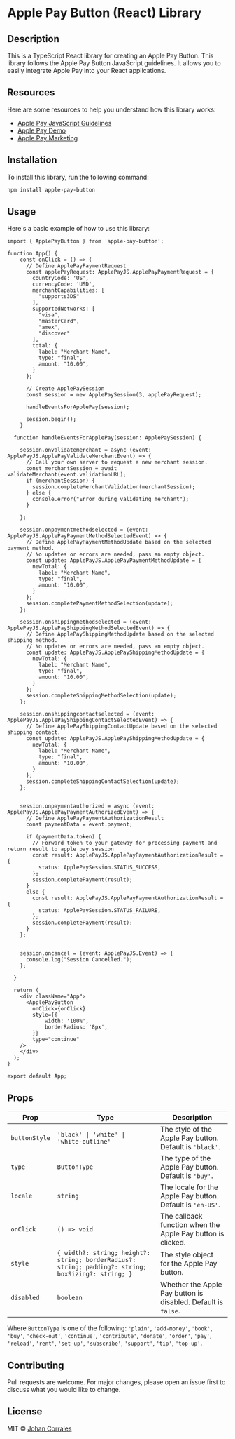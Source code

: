 # Apple Pay Button (React) Library

## Description

This is a TypeScript React library for creating an Apple Pay Button. This library follows the Apple Pay Button JavaScript guidelines. It allows you to easily integrate Apple Pay into your React applications.

## Resources

Here are some resources to help you understand how this library works:

- [Apple Pay JavaScript Guidelines](https://developer.apple.com/documentation/apple_pay_on_the_web/displaying_apple_pay_buttons_using_javascript)
- [Apple Pay Demo](https://applepaydemo.apple.com)
- [Apple Pay Marketing](https://developer.apple.com/apple-pay/marketing/)

## Installation

To install this library, run the following command:

```bash
npm install apple-pay-button
```

## Usage

Here's a basic example of how to use this library:

```tsx
import { ApplePayButton } from 'apple-pay-button';

function App() {
    const onClick = () => {
      // Define ApplePayPaymentRequest
      const applePayRequest: ApplePayJS.ApplePayPaymentRequest = {
        countryCode: 'US',
        currencyCode: 'USD',
        merchantCapabilities: [
          "supports3DS"
        ],
        supportedNetworks: [
          "visa",
          "masterCard",
          "amex",
          "discover"
        ],
        total: {
          label: "Merchant Name",
          type: "final",
          amount: "10.00",
        }
      };

      // Create ApplePaySession
      const session = new ApplePaySession(3, applePayRequest);

      handleEventsForApplePay(session);

      session.begin();
    }
  
  function handleEventsForApplePay(session: ApplePaySession) {

    session.onvalidatemerchant = async (event: ApplePayJS.ApplePayValidateMerchantEvent) => {
      // Call your own server to request a new merchant session.
      const merchantSession = await validateMerchant(event.validationURL);
      if (merchantSession) {
        session.completeMerchantValidation(merchantSession);
      } else {
        console.error("Error during validating merchant");
      }

    };

    session.onpaymentmethodselected = (event: ApplePayJS.ApplePayPaymentMethodSelectedEvent) => {
      // Define ApplePayPaymentMethodUpdate based on the selected payment method.
      // No updates or errors are needed, pass an empty object.
      const update: ApplePayJS.ApplePayPaymentMethodUpdate = {
        newTotal: {
          label: "Merchant Name",
          type: "final",
          amount: "10.00",
        }
      };
      session.completePaymentMethodSelection(update);
    };

    session.onshippingmethodselected = (event: ApplePayJS.ApplePayShippingMethodSelectedEvent) => {
      // Define ApplePayShippingMethodUpdate based on the selected shipping method.
      // No updates or errors are needed, pass an empty object. 
      const update: ApplePayJS.ApplePayShippingMethodUpdate = {
        newTotal: {
          label: "Merchant Name",
          type: "final",
          amount: "10.00",
        }
      };
      session.completeShippingMethodSelection(update);
    };

    session.onshippingcontactselected = (event: ApplePayJS.ApplePayShippingContactSelectedEvent) => {
      // Define ApplePayShippingContactUpdate based on the selected shipping contact.
      const update: ApplePayJS.ApplePayShippingMethodUpdate = {
        newTotal: {
          label: "Merchant Name",
          type: "final",
          amount: "10.00",
        }
      };
      session.completeShippingContactSelection(update);
    };


    session.onpaymentauthorized = async (event: ApplePayJS.ApplePayPaymentAuthorizedEvent) => {
      // Define ApplePayPaymentAuthorizationResult
      const paymentData = event.payment;

      if (paymentData.token) {
        // Forward token to your gateway for processing payment and return result to apple pay session
        const result: ApplePayJS.ApplePayPaymentAuthorizationResult = {
          status: ApplePaySession.STATUS_SUCCESS,
        };
        session.completePayment(result);
      }
      else {
        const result: ApplePayJS.ApplePayPaymentAuthorizationResult = {
          status: ApplePaySession.STATUS_FAILURE,
        };
        session.completePayment(result);
      }
    };


    session.oncancel = (event: ApplePayJS.Event) => {
      console.log("Session Cancelled.");
    };

  }

  return (
    <div className="App">
      <ApplePayButton
        onClick={onClick}
        style={{
            width: '100%',
            borderRadius: '8px',
        }}
        type="continue"
    />
    </div>
  );
}

export default App;
```

## Props

| Prop | Type | Description |
| ---- | ---- | ----------- |
| `buttonStyle` | `'black' \| 'white' \| 'white-outline'` | The style of the Apple Pay button. Default is `'black'`. |
| `type` | `ButtonType` | The type of the Apple Pay button. Default is `'buy'`. |
| `locale` | `string` | The locale for the Apple Pay button. Default is `'en-US'`. |
| `onClick` | `() => void` | The callback function when the Apple Pay button is clicked. |
| `style` | `{ width?: string; height?: string; borderRadius?: string; padding?: string; boxSizing?: string; }` | The style object for the Apple Pay button. |
| `disabled` | `boolean` | Whether the Apple Pay button is disabled. Default is `false`. |

Where `ButtonType` is one of the following: `'plain'`, `'add-money'`, `'book'`, `'buy'`, `'check-out'`, `'continue'`, `'contribute'`, `'donate'`, `'order'`, `'pay'`, `'reload'`, `'rent'`, `'set-up'`, `'subscribe'`, `'support'`, `'tip'`, `'top-up'`.

## Contributing

Pull requests are welcome. For major changes, please open an issue first to discuss what you would like to change.

## License

MIT © [Johan Corrales](https://github.com/johan44co)